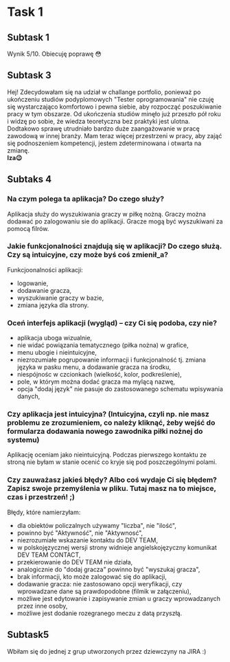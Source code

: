 # Task 1
## **Subtask 1**  
Wynik 5/10. Obiecuję poprawę :flushed:  
## **Subtask 3**  
Hej! Zdecydowałam się na udział w challange portfolio, ponieważ po ukończeniu studiów podyplomowych "Tester oprogramowania" nie czuję się wystarczająco komfortowo i pewna siebie, aby rozpocząć poszukiwanie pracy w tym obszarze. Od ukończenia studiów minęło już przeszło pół roku i widzę po sobie, że wiedza teoretyczna bez praktyki jest ulotna. Dodtakowo sprawę utrudniało bardzo duże zaangażowanie w pracę zawodową w innej branży. Mam teraz więcej przestrzeni w pracy, aby zająć się podnoszeniem kompetencji, jestem zdeterminowana i otwarta na zmianę.  
**Iza:wink:**
## **Subtaks 4**
### Na czym polega ta aplikacja? Do czego służy?    
Aplikacja służy do wyszukiwania graczy w piłkę nożną. Graczy można dodawać po zalogowaniu sie do aplikacji. Gracze mogą być wyszukiwani za pomocą filrów.
### Jakie funkcjonalności znajdują się w aplikacji? Do czego służą. Czy są intuicyjne, czy może byś coś zmienił_a?  
Funkcjoonalności aplikacji:
* logowanie, 
* dodawanie gracza, 
* wyszukiwanie graczy w bazie, 
* zmiana języka dla strony.
### Oceń interfejs aplikacji (wygląd) – czy Ci się podoba, czy nie? 
* aplikacja uboga wizualnie,  
* nie widać powiązania tematycznego (piłka nożna) w grafice,  
* menu ubogie i nieintuicyjne, 
* niezrozumiałe pogrupowanie informacji i funkcjonalność tj. zmiana języka w pasku menu, a dodawanie gracza na środku,  
* niespójnośc w czcionkach (wielkość, kolor, podkreślenie), 
* pole, w którym można dodać gracza ma mylącą nazwę, 
* opcja "dodaj język" nie pasuje do zastosowanego schematu wpisywania danych, 
### Czy aplikacja jest intuicyjna? (Intuicyjna, czyli np. nie masz problemu ze zrozumieniem, co należy kliknąć, żeby wejść do formularza dodawania nowego zawodnika piłki nożnej do systemu)
Aplikację oceniam jako nieintuicyjną. Podczas pierwszego kontaktu ze stroną nie byłam w stanie ocenić co kryje się pod poszczególnymi polami.
### Czy zauważasz jakieś błędy? Albo coś wydaje Ci się błędem? Zapisz swoje przemyślenia w pliku. Tutaj masz na to miejsce, czas i przestrzeń! ;)   
Błędy, które namierzyłam:   
* dla obiektów policzalnych używamy "liczba", nie "ilość", 
* powinno być "Aktywność", nie "Aktywnosć",   
* niezrozumiałe wskazanie kontaktu do DEV TEAM, 
* w polskojęzycznej wersji strony widnieje angielskojęzyczny komunikat DEV TEAM CONTACT,  
* przekierowanie do DEV TEAM nie działa,  
* analogicznie do "dodaj gracza" powinno być "wyszukaj gracza",   
* brak informacji, kto może zalogować się do aplikacji, 
* dodawanie gracza: nie zastosowano opcji weryfikacji, czy wprowadzane dane są prawdopodobne (filmik w załączeniu),  
* możliwe jest edytowanie i zapisywanie zmian u graczy wprowadzanych przez inne osoby,  
* możliwe jest dodanie rozegranego meczu z datą przyszłą. 
## **Subtask5**   
Wbiłam się do jednej z grup utworzonych przez dziewczyny na JIRA :)
